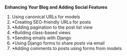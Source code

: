 **Enhancing Your Blog and Adding Social Features**

1. Using canonical URLs for models
2. •Creating SEO-friendly URLs for posts
3. •Adding pagination to the post list view
4. •Building class-based views
5. •Sending emails with Django
6. •Using Django forms to share posts via email
7. •Adding comments to posts using forms from models
